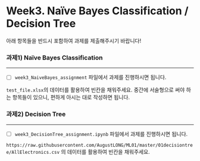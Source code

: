 # Week3. Naïve Bayes Classification / Decision Tree
아래 항목들을 반드시 포함하여 과제를 제출해주시기 바랍니다!


### 과제1) Naïve Bayes Classification
-----

- [ ] `week3_NaiveBayes_assignment` 파일에서 과제를 진행하시면 됩니다.

`test_file.xlsx`의 데이터를 활용하여 빈칸을 채워주세요.
중간에 서술형으로 써야 하는 항목들이 있으니, 편하게 아시는 대로 작성하면 됩니다.

### 과제2) Decision Tree
-----

- [ ] `week3_DecisionTree_assignment.ipynb` 파일에서 과제를 진행하시면 됩니다.

`https://raw.githubusercontent.com/AugustLONG/ML01/master/01decisiontree/AllElectronics.csv` 의 데이터를 활용하여 빈칸을 채워주세요.
